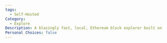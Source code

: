 ```yaml
---
tags:
  - Self-Hosted
Category:
  - Explore
Description: A blazingly fast, local, Ethereum block explorer built on top of Erigon
Personal Choices: false
---
```

